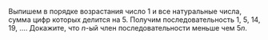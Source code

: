 Выпишем в порядке возрастания число 1 и все натуральные числа, сумма цифр которых делится на 5. Получим последовательность $1$, $5$, $14$, $19$, $\ldots$.
Докажите, что $n$-ый член последовательности меньше чем $5n$.